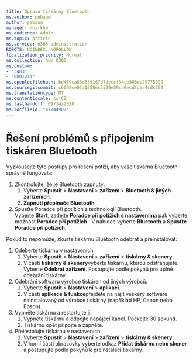 ```yaml
---
title: Oprava tiskárny Bluetooth
ms.author: pebaum
author: pebaum
manager: mnirkhe
ms.audience: Admin
ms.topic: article
ms.service: o365-administration
ROBOTS: NOINDEX, NOFOLLOW
localization_priority: Normal
ms.collection: Adm_O365
ms.custom:
- "3483"
- "9001214"
ms.openlocfilehash: bd419ca63d659167d7deccf34ce303ce29775099
ms.sourcegitcommit: c6692ce0fa1358ec3529e59ca0ecdfdea4cdc759
ms.translationtype: MT
ms.contentlocale: cs-CZ
ms.lasthandoff: 09/14/2020
ms.locfileid: "47744907"
---
```

# <a name="fix-bluetooth-printer-connection-issues"></a>Řešení problémů s připojením tiskáren Bluetooth

Vyzkoušejte tyto postupy pro řešení potíží, aby vaše tiskárna Bluetooth správně fungovala:


1. Zkontrolujte, že je Bluetooth zapnutý:
    1. Vyberte **Spustit**  >  **Nastavení**  >  **zařízení**  >  **Bluetooth & jiných zařízeních**.
    2. **Zapnutí přepínače Bluetooth**
2. Spusťte Poradce při potížích s technologií Bluetooth. <br>
    Vyberte **Start**, zadejte **Poradce při potížích s nastavením**a pak vyberte možnost **Poradce při potížích** . V nabídce vyberte **Bluetooth** a **Spusťte Poradce při potížích**.

Pokud to nepomůže, zkuste tiskárnu Bluetooth odebrat a přeinstalovat:

1. Odeberte tiskárnu v nastaveních:
    1. Vyberte **Spustit**  >  **Nastavení**  >  **zařízení**  >  **tiskárny & skenery**.
    2. V části **tiskárny & skenery**vyberte tiskárnu, kterou odstraňujete. Vyberte **Odebrat zařízení**. Postupujte podle pokynů pro úplné odebrání tiskárny.
2. Odebrání softwaru výrobce tiskáren od jiných výrobců:
    1. Vyberte **Spustit**  >  **Nastavení**  >  **aplikací**.
    2. V části **aplikace & funkce**přejděte na najít veškerý software nainstalovaný od výrobce tiskárny (například HP, Canon nebo Epson).
3. Vypněte tiskárnu a restartujte ji.
   1. Vypněte tiskárnu a odpojte napájecí kabel. Počkejte 30 sekund. 
   2. Tiskárnu opět připojte a zapněte.
4. Přeinstalujte tiskárnu v nastaveních:
    1. Vyberte **Spustit**  >  **Nastavení**  >  **zařízení**  >  **tiskárny & skenery**.
    2. V horní části obrazovky vyberte odkaz **Přidat tiskárnu nebo skener** a postupujte podle pokynů k přeinstalaci tiskárny.
